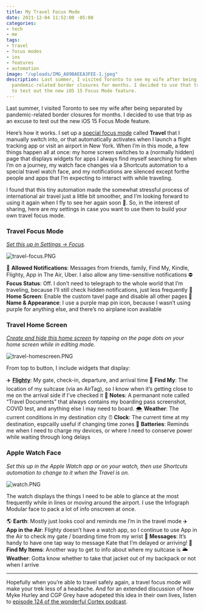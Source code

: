 ```yaml
---
title: My Travel Focus Mode
date: 2021-12-04 11:52:00 -05:00
categories:
- tech
- me
tags:
- travel
- focus modes
- ios
- features
- automation
image: "/uploads/IMG_A89BAEEA3FEE-1.jpeg"
description: Last summer, I visited Toronto to see my wife after being separated by
  pandemic-related border closures for months. I decided to use that trip as an excuse
  to test out the new iOS 15 Focus Mode feature.
---
```


Last summer, I visited Toronto to see my wife after being separated by pandemic-related border closures for months. I decided to use that trip as an excuse to test out the new iOS 15 Focus Mode feature.

Here’s how it works. I set up a [special focus mode](https://twitter.com/mb/status/1429069655629500416) called **Travel** that I manually switch into, or that automatically activates when I launch a flight tracking app or visit an airport in New York. When I’m in this mode, a few things happen all at once: my home screen switches to a (normally hidden) page that displays widgets for apps I always find myself searching for when I’m on a journey, my watch face changes via a Shortcuts automation to a special travel watch face, and my notifications are silenced except forthe people and apps that I’m expecting to interact with while traveling.

I found that this tiny automation made the somewhat stressful process of international air travel just a little bit smoother, and I’m looking forward to using it again when I fly to see her again soon 🤞. So, in the interest of sharing, here are my settings in case you want to use them to build your own travel focus mode.

### Travel Focus Mode
*[Set this up in Settings → Focus](https://support.apple.com/en-us/HT212608).*

![travel-focus.PNG](/uploads/travel-focus.PNG)

🔴 **Allowed Notifications**: Messages from friends, family, Find My, Kindle, Flighty, App in The Air, Uber. I also allow any time-sensitive notifications
⛔️ **Focus Status**: Off. I don’t need to telegraph to the whole world that I’m traveling, because I’ll still check hidden notifications, just less frequently
📱 **Home Screen**: Enable the custom tavel page and disable all other pages
📍 **Name & Appearance**: I use a purple map pin icon, because I wasn’t using purple for anything else, and there’s no airplane icon available

### Travel Home Screen
*[Create and hide this home screen](https://support.apple.com/en-me/HT211345) by tapping on the page dots on your home screen while in editing mode.*

![travel-homescreen.PNG](/uploads/travel-homescreen.PNG)

From top to button, I include widgets that display:

✈️ **[Flighty](https://www.flightyapp.com)**: My gate, check-in, departure, and arrival time
🧳 **Find My**: The location of my suitcase (via an AirTag), so I know when it’s getting close to me on the arrival side if I’ve checked it
📒 **Notes**: A permanant note called “Travel Documents” that always contains my boarding pass screenshot, COVID test, and anything else I may need to board.
🌨 **Weather**: The current conditions in my destination city
⏰ **Clock**: The current time at my destination, espcailly useful if changing time zones
🔋 **Batteries**: Reminds me when I need to charge my devices, or where I need to conserve power while waiting through long delays

### Apple Watch Face
*Set this up in the Apple Watch app or on your watch, then use Shortcuts automation to change to it when the Travel is on.*

![watch.PNG](/uploads/watch.PNG)

The watch displays the things I need to be able to glance at the most frequently while in lines or moving around the airport. I use the Infograph Modular face to pack a lot of info onscreen at once.

🌎 **Earth**: Mostly just looks cool and reminds me I’m in the travel mode
✈️ **App in the Air**: Flighty doesn’t have a watch app, so I continue to use App in the Air to check my gate / boarding time from my wrist
💬 **Messages**: It’s handy to have one tap way to message Kate that I’m delayed or arriving!
🧳 **Find My Items**: Another way to get to info about where my suitcase is
🌥 **Weather**: Gotta know whether to take that jacket out of my backpack or not when I arrive

* * * 

Hopefully when you’re able to travel safely again, a travel focus mode will make your trek less of a headache. And for an extended discussion of how Myke Hurley and CGP Grey have adopeted this idea in their own lives, listen to [episode 124 of the wonderful Cortex podcast](https://www.relay.fm/cortex/124).